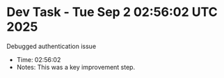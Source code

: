 # Dev Task - Tue Sep  2 02:56:02 UTC 2025
Debugged authentication issue
- Time: 02:56:02
- Notes: This was a key improvement step.
